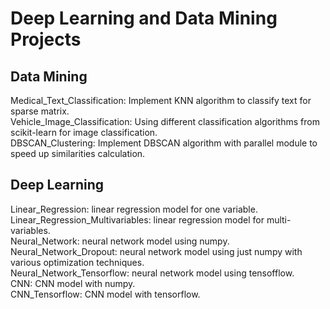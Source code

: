 # Deep Learning and Data Mining Projects

## Data Mining
   Medical_Text_Classification: Implement KNN algorithm to classify text for sparse matrix.  
   Vehicle_Image_Classification: Using different classification algorithms from scikit-learn for image classification.  
   DBSCAN_Clustering: Implement DBSCAN algorithm with parallel module to speed up similarities calculation.  
## Deep Learning
   Linear_Regression: linear regression model for one variable.  
   Linear_Regression_Multivariables: linear regression model for multi-variables.  
   Neural_Network: neural network model using numpy.  
   Neural_Network_Dropout: neural network model using just numpy with various optimization techniques.  
   Neural_Network_Tensorflow: neural network model using tensofflow.  
   CNN: CNN model with numpy.  
   CNN_Tensorflow: CNN model with tensorflow.
